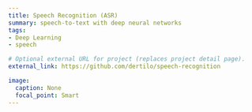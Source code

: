 ```yaml
---
title: Speech Recognition (ASR)
summary: speech-to-text with deep neural networks
tags:
- Deep Learning
- speech

# Optional external URL for project (replaces project detail page).
external_link: https://github.com/dertilo/speech-recognition

image:
  caption: None
  focal_point: Smart
---
```

